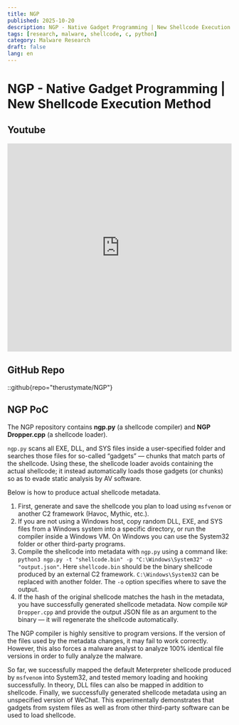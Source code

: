 ```yaml
---
title: NGP
published: 2025-10-20
description: NGP - Native Gadget Programming | New Shellcode Execution Method
tags: [research, malware, shellcode, c, python]
category: Malware Research
draft: false
lang: en
---
```


# NGP - Native Gadget Programming | New Shellcode Execution Method

## Youtube
<iframe width="100%" height="468" src="https://youtu.be/1r0l6spXKCI" title="YouTube video player" frameborder="0" allowfullscreen></iframe>

## GitHub Repo
::github{repo="therustymate/NGP"}

## NGP PoC
The NGP repository contains **ngp.py** (a shellcode compiler) and **NGP Dropper.cpp** (a shellcode loader).

`ngp.py` scans all EXE, DLL, and SYS files inside a user-specified folder and searches those files for so-called “gadgets” — chunks that match parts of the shellcode. Using these, the shellcode loader avoids containing the actual shellcode; it instead automatically loads those gadgets (or chunks) so as to evade static analysis by AV software.

Below is how to produce actual shellcode metadata.

1. First, generate and save the shellcode you plan to load using `msfvenom` or another C2 framework (Havoc, Mythic, etc.).
2. If you are not using a Windows host, copy random DLL, EXE, and SYS files from a Windows system into a specific directory, or run the compiler inside a Windows VM. On Windows you can use the System32 folder or other third-party programs.
3. Compile the shellcode into metadata with `ngp.py` using a command like:
   `python3 ngp.py -t "shellcode.bin" -p "C:\Windows\System32" -o "output.json"`.
   Here `shellcode.bin` should be the binary shellcode produced by an external C2 framework. `C:\Windows\System32` can be replaced with another folder. The `-o` option specifies where to save the output.
4. If the hash of the original shellcode matches the hash in the metadata, you have successfully generated shellcode metadata. Now compile `NGP Dropper.cpp` and provide the output JSON file as an argument to the binary — it will regenerate the shellcode automatically.

The NGP compiler is highly sensitive to program versions. If the version of the files used by the metadata changes, it may fail to work correctly. However, this also forces a malware analyst to analyze 100% identical file versions in order to fully analyze the malware.

So far, we successfully mapped the default Meterpreter shellcode produced by `msfvenom` into System32, and tested memory loading and hooking successfully. In theory, DLL files can also be mapped in addition to shellcode. Finally, we successfully generated shellcode metadata using an unspecified version of WeChat. This experimentally demonstrates that gadgets from system files as well as from other third-party software can be used to load shellcode.